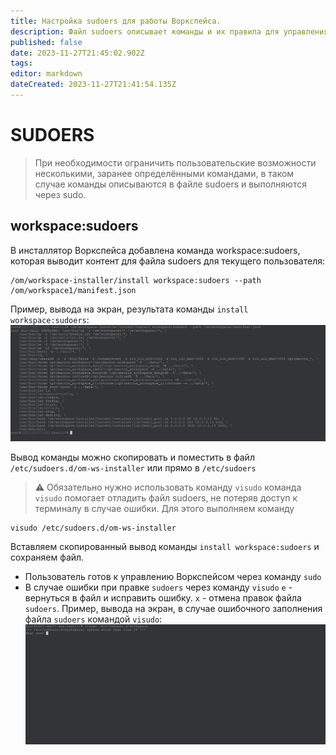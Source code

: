 ```yaml
---
title: Настройка sudoers для работы Воркспейса.
description: Файл sudoers описывает команды и их правила для управления Воркспейсом через sudo
published: false
date: 2023-11-27T21:45:02.902Z
tags: 
editor: markdown
dateCreated: 2023-11-27T21:41:54.135Z
---
```


# SUDOERS
> При необходимости ограничить пользовательские возможности несколькими, заранее определёнными командами, в таком случае команды описываются в файле sudoers и выполняются через sudo.

## workspace:sudoers
В инсталлятор Воркспейса добавлена команда workspace:sudoers, которая 
 выводит контент для файла sudoers для текущего пользователя:
```
/om/workspace-installer/install workspace:sudoers --path /om/workspace1/manifest.json
```
Пример, вывода на экран, результата команды `install workspace:sudoers`:
![workspace_sudoers_stdout.png](/workspace_sudoers_stdout.png)

Вывод команды можно скопировать и поместить в файл `/etc/sudoers.d/om-ws-installer`
или прямо в `/etc/sudoers`
> :warning: Обязательно нужно использовать команду `visudo`
> команда `visudo` помогает отладить файл sudoers,
не потеряв доступ к терминалу в случае ошибки.
Для этого выполняем команду
```
visudo /etc/sudoers.d/om-ws-installer
```
Вставляем скопированный вывод команды `install workspace:sudoers`
и сохраняем файл.
- Пользователь готов к управлению Воркспейсом через команду `sudo`
- В случае ошибки при правке `sudoers` через команду `visudo`
`e` - вернуться в файл и исправить ошибку.
`x` - отмена правок файла `sudoers`.
Пример, вывода на экран, в случае ошибочного заполнения файла `sudoers` командой `visudo`:
![visudo_error_example_stdout.png](/visudo_error_example_stdout.png)